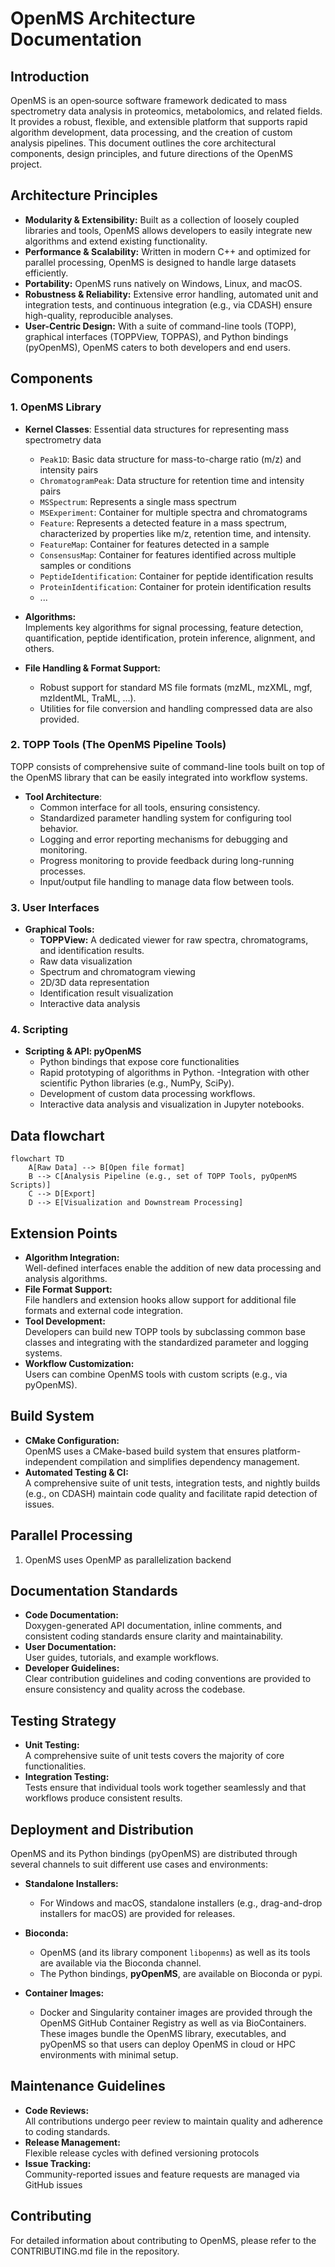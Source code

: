 # OpenMS Architecture Documentation

## Introduction

OpenMS is an open‐source software framework dedicated to mass spectrometry data analysis in proteomics, metabolomics, and related fields. It provides a robust, flexible, and extensible platform that supports rapid algorithm development, data processing, and the creation of custom analysis pipelines. This document outlines the core architectural components, design principles, and future directions of the OpenMS project.

## Architecture Principles

- **Modularity & Extensibility:** Built as a collection of loosely coupled libraries and tools, OpenMS allows developers to easily integrate new algorithms and extend existing functionality.
- **Performance & Scalability:** Written in modern C++ and optimized for parallel processing, OpenMS is designed to handle large datasets efficiently.
- **Portability:** OpenMS runs natively on Windows, Linux, and macOS.
- **Robustness & Reliability:** Extensive error handling, automated unit and integration tests, and continuous integration (e.g., via CDASH) ensure high-quality, reproducible analyses.
- **User-Centric Design:** With a suite of command-line tools (TOPP), graphical interfaces (TOPPView, TOPPAS), and Python bindings (pyOpenMS), OpenMS caters to both developers and end users.

## Components

### 1. OpenMS Library
- **Kernel Classes**: Essential data structures for representing mass spectrometry data
  - `Peak1D`: Basic data structure for mass-to-charge ratio (m/z) and intensity pairs
  - `ChromatogramPeak`: Data structure for retention time and intensity pairs
  - `MSSpectrum`: Represents a single mass spectrum
  - `MSExperiment`: Container for multiple spectra and chromatograms
  - `Feature`: Represents a detected feature in a mass spectrum, characterized by properties like m/z, retention time, and intensity.
  - `FeatureMap`: Container for features detected in a sample
  - `ConsensusMap`: Container for features identified across multiple samples or conditions
  - `PeptideIdentification`: Container for peptide identification results
  - `ProteinIdentification`: Container for protein identification results
  - ...

- **Algorithms:**  
  Implements key algorithms for signal processing, feature detection, quantification, peptide identification, protein inference, alignment, and others.
  
- **File Handling & Format Support:**  
  - Robust support for standard MS file formats (mzML, mzXML, mgf, mzIdentML, TraML, ...).
  - Utilities for file conversion and handling compressed data are also provided.

### 2. TOPP Tools (The OpenMS Pipeline Tools)

TOPP consists of comprehensive suite of command-line tools built on top of the OpenMS library that can be easily integrated into workflow systems.

- **Tool Architecture**:
  - Common interface for all tools, ensuring consistency.
  - Standardized parameter handling system for configuring tool behavior.
  - Logging and error reporting mechanisms for debugging and monitoring.
  - Progress monitoring to provide feedback during long-running processes.
  - Input/output file handling to manage data flow between tools.

### 3. User Interfaces
- **Graphical Tools:**  
  - **TOPPView:** A dedicated viewer for raw spectra, chromatograms, and identification results.
  - Raw data visualization
  - Spectrum and chromatogram viewing
  - 2D/3D data representation 
  - Identification result visualization
  - Interactive data analysis

### 4. Scripting  
- **Scripting & API: pyOpenMS** 
  - Python bindings that expose core functionalities
  - Rapid prototyping of algorithms in Python.
  -Integration with other scientific Python libraries (e.g., NumPy, SciPy).
  - Development of custom data processing workflows.
  - Interactive data analysis and visualization in Jupyter notebooks.

## Data flowchart

```mermaid	
flowchart TD
    A[Raw Data] --> B[Open file format]
    B --> C[Analysis Pipeline (e.g., set of TOPP Tools, pyOpenMS Scripts)]
    C --> D[Export]
    D --> E[Visualization and Downstream Processing]
```

## Extension Points

- **Algorithm Integration:**  
  Well-defined interfaces enable the addition of new data processing and analysis algorithms.
- **File Format Support:**  
  File handlers and extension hooks allow support for additional file formats and external code integration.
- **Tool Development:**  
  Developers can build new TOPP tools by subclassing common base classes and integrating with the standardized parameter and logging systems.
- **Workflow Customization:**  
  Users can combine OpenMS tools with custom scripts (e.g., via pyOpenMS).

## Build System

- **CMake Configuration:**  
  OpenMS uses a CMake-based build system that ensures platform-independent compilation and simplifies dependency management.
- **Automated Testing & CI:**  
  A comprehensive suite of unit tests, integration tests, and nightly builds (e.g., on CDASH) maintain code quality and facilitate rapid detection of issues.

## Parallel Processing

1. OpenMS uses OpenMP as parallelization backend

## Documentation Standards

- **Code Documentation:**  
  Doxygen-generated API documentation, inline comments, and consistent coding standards ensure clarity and maintainability.
- **User Documentation:**  
  User guides, tutorials, and example workflows.
- **Developer Guidelines:**  
  Clear contribution guidelines and coding conventions are provided to ensure consistency and quality across the codebase.

## Testing Strategy

- **Unit Testing:**  
  A comprehensive suite of unit tests covers the majority of core functionalities.
- **Integration Testing:**  
  Tests ensure that individual tools work together seamlessly and that workflows produce consistent results.

## Deployment and Distribution

OpenMS and its Python bindings (pyOpenMS) are distributed through several channels to suit different use cases and environments:

- **Standalone Installers:**  
  - For Windows and macOS, standalone installers (e.g., drag-and-drop installers for macOS) are provided for releases.

- **Bioconda:**  
  - OpenMS (and its library component `libopenms`) as well as its tools are available via the Bioconda channel.
  - The Python bindings, **pyOpenMS**, are available on Bioconda or pypi.

- **Container Images:**  
  - Docker and Singularity container images are provided through the OpenMS GitHub Container Registry as well as via BioContainers. These images bundle the OpenMS library, executables, and pyOpenMS so that users can deploy OpenMS in cloud or HPC environments with minimal setup.  


## Maintenance Guidelines

- **Code Reviews:**  
  All contributions undergo peer review to maintain quality and adherence to coding standards.
- **Release Management:**  
  Flexible release cycles with defined versioning protocols
- **Issue Tracking:**  
  Community-reported issues and feature requests are managed via GitHub issues


## Contributing

For detailed information about contributing to OpenMS, please refer to the CONTRIBUTING.md file in the repository.
